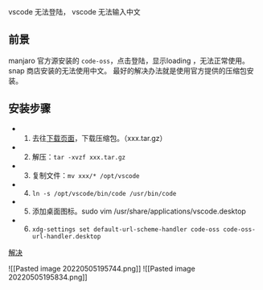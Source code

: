 vscode 无法登陆， vscode 无法输入中文

## 前景

manjaro 官方源安装的 `code-oss`，点击登陆，显示loading ，无法正常使用。snap 商店安装的无法使用中文。
最好的解决办法就是使用官方提供的压缩包安装。

## 安装步骤

- 1. 去往[下载页面](https://code.visualstudio.com/download#)，下载压缩包。（xxx.tar.gz）
- 2. 解压：`tar -xvzf xxx.tar.gz`
- 3. 复制文件：`mv xxx/* /opt/vscode`
- 4. `ln -s /opt/vscode/bin/code /usr/bin/code`
- 5. 添加桌面图标。sudo vim /usr/share/applications/vscode.desktop
- 6. `xdg-settings set default-url-scheme-handler code-oss code-oss-url-handler.desktop`

[解决](https://github.com/MicrosoftDocs/live-share/issues/3153)


![[Pasted image 20220505195744.png]]
![[Pasted image 20220505195834.png]]
